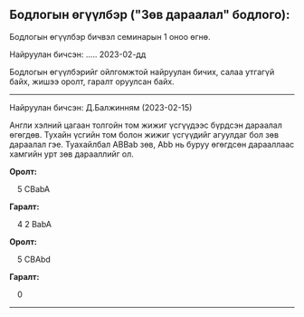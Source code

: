 Бодлогын өгүүлбэр ("Зөв дараалал" бодлого):
-------------------------------------------------------------------------------------------------------------------------------------------------------------------
<p>Бодлогын өгүүлбэр бичвэл семинарын 1 оноо өгнө.</p>
<p>Найруулан бичсэн: ..... 2023-02-дд</p>
<p>Бодлогын өгүүлбэрийг ойлгомжтой найруулан бичих, салаа утгагүй байх, жишээ оролт, гаралт оруулсан байх.</p>
<hr>
<p>Найруулан бичсэн: Д.Балжинням (2023-02-15)</p>
<p>
    Англи хэлний цагаан толгойн том жижиг үсгүүдээс бүрдсэн дараалал өгөгдөв. Тухайн үсгийн том болон жижиг үсгүүдийг агуулдаг бол зөв дараалал гэе.
    Туахайлбал ABBab зөв, Abb нь буруу өгөгдсөн дарааллаас хамгийн урт зөв дарааллийг ол.
</p>
<p><strong>Оролт:</strong></p>
<p>&emsp;5 CBabA</p>
<p><strong>Гаралт:</strong></p>
<p>&emsp;4 2 BabA</p>

<p><strong>Оролт:</strong></p>
<p>&emsp;5
CBAbd</p>
<p><strong>Гаралт:</strong></p>
<p>&emsp;0</p>

<hr>